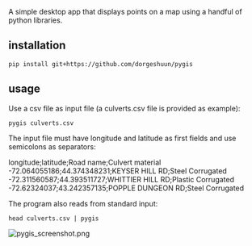 A simple desktop app that displays points on a map using a handful of python libraries.

## installation

`pip install git+https://github.com/dorgeshuun/pygis`

## usage

Use a csv file as input file (a culverts.csv file is provided as example): 

`pygis culverts.csv`

The input file must have longitude and latitude as first fields and use semicolons as separators:

longitude;latitude;Road name;Culvert material<br>
-72.064055186;44.374348231;KEYSER HILL RD;Steel Corrugated<br>
-72.311560587;44.393511727;WHITTIER HILL RD;Plastic Corrugated<br>
-72.62324037;43.242357135;POPPLE DUNGEON RD;Steel Corrugated<br>

The program also reads from standard input:

`head culverts.csv | pygis`

![pygis_screenshot.png](https://github.com/dorgeshuun/pygis/pygis_screenshot.png)